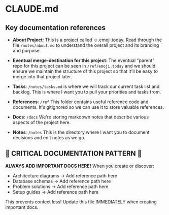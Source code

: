 
# CLAUDE.md

## Key documentation references

- **About Project**: This is a project called ☺︎.emoji.today. Read through the file `/notes/about.md` to understand the overall project and its branding and purpose.

- **Eventual merge-destination for this project**: The eventual "parent" repo for this project can be seen in `/ref/emoji.today` and we should ensure we maintain the structure of this project so that it'll be easy to merge into that project later.

- **Tasks**: `/notes/tasks.md` is where we will track our current task list and backlog. This is where I want you to pull your priorities and tasks from.

- **References**: `/ref`
This folder contains useful reference code and documents. It's gitignored so we can use it to store valuable references.

- **Docs**: `/docs`
We're storing markdown notes that describe various aspects of the project here.

- **Notes**: `/notes`
This is the directory where I want you to document decisions and edit notes as we go.

## 🚨 CRITICAL DOCUMENTATION PATTERN 🚨

**ALWAYS ADD IMPORTANT DOCS HERE!** When you create or discover:

- Architecture diagrams → Add reference path here
- Database schemas → Add reference path here  
- Problem solutions → Add reference path here
- Setup guides → Add reference path here

This prevents context loss! Update this file IMMEDIATELY when creating important docs.
